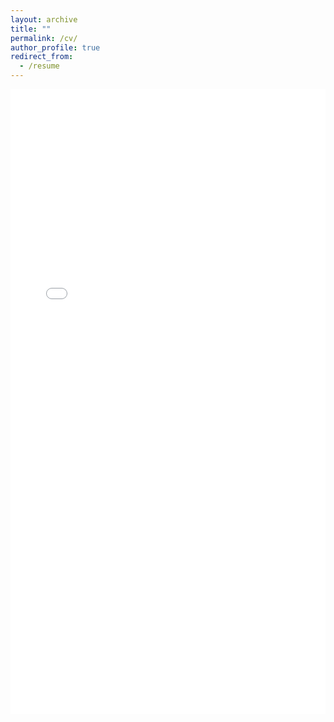 ```yaml
---
layout: archive
title: ""
permalink: /cv/
author_profile: true
redirect_from:
  - /resume
---
```


<iframe src="/_pages/khainguyen_cvitae.pdf" style="width:100%; height:1000px;" frameborder="0"></iframe>
